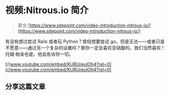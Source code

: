 # 视频:Nitrous.io 简介

> 原文:[https://www.sitepoint.com/video-introduction-nitrous-io/](https://www.sitepoint.com/video-introduction-nitrous-io/)

有没有想过尝试 Rails 或者玩 Python？曾经想要尝试 go，但是无法——或者只是不愿意——通过另一个复杂的设置吗？那你一定会喜欢亚硝酸的。我们当然喜欢！托姆·帕金也是。他会告诉你一切。

[//www.youtube.com/embed/KURUreulOh4?rel=0](//www.youtube.com/embed/KURUreulOh4?rel=0)

## 分享这篇文章